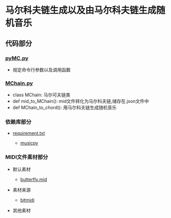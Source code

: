 # 马尔科夫链生成以及由马尔科夫链生成随机音乐

## 代码部分

### [pyMC.py](pyMC.py)

- 规定命令行参数以及调用函数

### [MChain.py](MChain.py)

- class MChain: 马尔可夫链类
- def mid_to_MChain(): mid文件转化为马尔科夫链,储存在.json文件中
- def MChain_to_chord(): 用马尔科夫链生成随机音乐

### 依赖库部分

- [requirement.txt](requirement.txt)

  - [musicpy](https://rainbow-dreamer.github.io/musicpy/)

### MIDI文件素材部分

- 默认素材
  
  - [butterfly.mid](butterfly.mid)
  
- 素材来源

  - [bitmidi](https://bitmidi.com/)

- 其他素材
